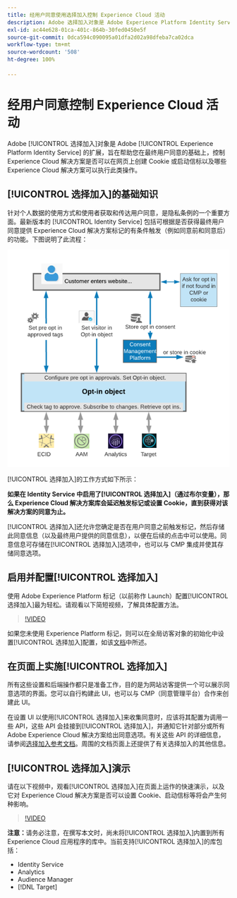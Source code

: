 ```yaml
---
title: 经用户同意使用选择加入控制 Experience Cloud 活动
description: Adobe 选择加入对象是 Adobe Experience Platform Identity Service 的扩展，旨在帮助您在最终用户同意的基础上，控制 Experience Cloud 解决方案是否可以在网页上创建 Cookie 或启动信标以及哪些 Experience Cloud 解决方案可以执行此类操作。
exl-id: ac44e628-01ca-401c-864b-30fed0450e5f
source-git-commit: 0dca594c090095a01dfa2d02a98dfeba7ca02dca
workflow-type: tm+mt
source-wordcount: '508'
ht-degree: 100%

---
```


# 经用户同意控制 Experience Cloud 活动

Adobe [!UICONTROL 选择加入]对象是 Adobe [!UICONTROL Experience Platform Identity Service] 的扩展，旨在帮助您在最终用户同意的基础上，控制 Experience Cloud 解决方案是否可以在网页上创建 Cookie 或启动信标以及哪些 Experience Cloud 解决方案可以执行此类操作。

## [!UICONTROL 选择加入]的基础知识

针对个人数据的使用方式和使用者获取和传达用户同意，是隐私条例的一个重要方面。最新版本的 [!UICONTROL Identity Service] 包括可根据是否获得最终用户同意提供 Experience Cloud 解决方案标记的有条件触发（例如同意前和同意后）的功能。下图说明了此流程：

![[!UICONTROL 选择加入]工作流程示意图](assets/opt-in.png)

[!UICONTROL 选择加入]的工作方式如下所示：

**如果在 Identity Service 中启用了[!UICONTROL 选择加入]（通过布尔变量），那么 Experience Cloud 解决方案库会延迟触发标记或设置 Cookie，直到获得对该解决方案的同意为止。**

[!UICONTROL 选择加入]还允许您确定是否在用户同意之前触发标记，然后存储此同意信息（以及最终用户提供的同意信息），以便在后续的点击中可以使用。同意信息可存储在[!UICONTROL 选择加入]选项中，也可以与 CMP 集成并使其存储同意选项。

## 启用并配置[!UICONTROL 选择加入]

使用 Adobe Experience Platform 标记（以前称作 Launch）配置[!UICONTROL 选择加入]最为轻松。请观看以下简短视频，了解具体配置方法。

>[!VIDEO](https://video.tv.adobe.com/v/26431/?quality=12)

如果您未使用 Experience Platform 标记，则可以在全局访客对象的初始化中设置[!UICONTROL 选择加入]配置，如该[文档](https://experienceleague.adobe.com/docs/id-service/using/implementation/opt-in-service/getting-started.html?lank=zh-Hans)中所述。

## 在页面上实施[!UICONTROL 选择加入]

所有这些设置和后端操作都只是准备工作，目的是为网站访客提供一个可以展示同意选项的界面。您可以自行构建此 UI，也可以与 CMP（同意管理平台）合作来创建此 UI。

在设置 UI 以使用[!UICONTROL 选择加入]来收集同意时，应该将其配置为调用一些 API，这些 API 会挂接到[!UICONTROL 选择加入]，并通知它针对部分或所有 Adobe Experience Cloud 解决方案给出同意选项。有关这些 API 的详细信息，请参阅[选择加入参考文档](https://experienceleague.adobe.com/docs/id-service/using/implementation/opt-in-service/api.html?lank=zh-Hans)。周围的文档页面上还提供了有关选择加入的其他信息。

## [!UICONTROL 选择加入]演示

请在以下视频中，观看[!UICONTROL 选择加入]在页面上运作的快速演示，以及它对 Experience Cloud 解决方案是否可以设置 Cookie、启动信标等将会产生何种影响。

>[!VIDEO](https://video.tv.adobe.com/v/26432/?quality=12)

**注意：**&#x200B;请务必注意，在撰写本文时，尚未将[!UICONTROL 选择加入]内置到所有 Experience Cloud 应用程序的库中。当前支持[!UICONTROL 选择加入]的库包括：

* Identity Service
* Analytics
* Audience Manager
* [!DNL Target]
